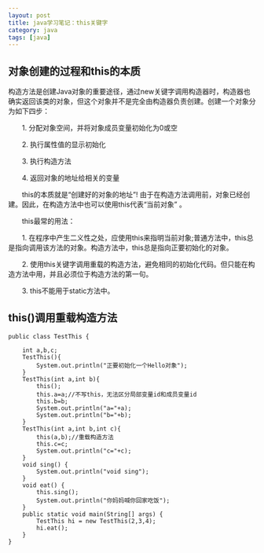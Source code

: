 ```yaml
---
layout: post
title: java学习笔记：this关键字
category: java
tags: [java]
---
```


## 对象创建的过程和this的本质

构造方法是创建Java对象的重要途径，通过new关键字调用构造器时，构造器也确实返回该类的对象，但这个对象并不是完全由构造器负责创建。创建一个对象分为如下四步：

　　1. 分配对象空间，并将对象成员变量初始化为0或空

　　2. 执行属性值的显示初始化

　　3. 执行构造方法

　　4. 返回对象的地址给相关的变量

　　this的本质就是“创建好的对象的地址”! 由于在构造方法调用前，对象已经创建。因此，在构造方法中也可以使用this代表“当前对象” 。

　　this最常的用法：

　　1.  在程序中产生二义性之处，应使用this来指明当前对象;普通方法中，this总是指向调用该方法的对象。构造方法中，this总是指向正要初始化的对象。

　　2. 使用this关键字调用重载的构造方法，避免相同的初始化代码。但只能在构造方法中用，并且必须位于构造方法的第一句。

　　3. this不能用于static方法中。

## this()调用重载构造方法

```
public class TestThis {

	int a,b,c;
	TestThis(){
		System.out.println("正要初始化一个Hello对象");
	}
	TestThis(int a,int b){
		this();
		this.a=a;//不写this，无法区分局部变量id和成员变量id
		this.b=b;
		System.out.println("a="+a);
		System.out.println("b="+b);
	}
	TestThis(int a,int b,int c){
		this(a,b);//重载构造方法
		this.c=c;
		System.out.println("c="+c);
	}
	void sing() {
		System.out.println("void sing");
	}
	void eat() {
		this.sing();
		System.out.println("你妈妈喊你回家吃饭");
	}
	public static void main(String[] args) {
		TestThis hi = new TestThis(2,3,4);
		hi.eat();
	}
}
```
